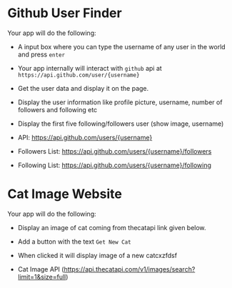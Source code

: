 # Github User Finder

Your app will do the following:

- A input box where you can type the username of any user in the world and press `enter`
- Your app internally will interact with `github` api at `https://api.github.com/user/{username}`
- Get the user data and display it on the page.
- Display the user information like profile picture, username, number of followers and following etc
- Display the first five following/followers user (show image, username)

- API: https://api.github.com/users/{username}
- Followers List: https://api.github.com/users/{username}/followers
- Following List: https://api.github.com/users/{username}/following

# Cat Image Website

Your app will do the following:

- Display an image of cat coming from thecatapi link given below.
- Add a button with the text `Get New Cat`
- When clicked it will display image of a new catcxzfdsf

- Cat Image API (https://api.thecatapi.com/v1/images/search?limit=1&size=full)
